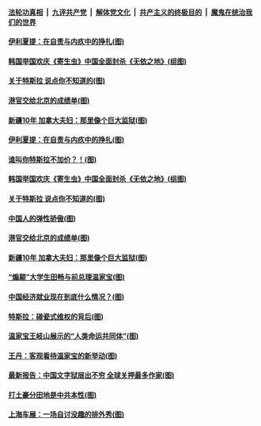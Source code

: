 ####  [法轮功真相](../../../../basic/blob/master/README.md?t=04280502) &nbsp;|&nbsp; [九评共产党](../../../../9ping.md/blob/master/README.md?t=04280502) &nbsp;|&nbsp; [解体党文化](../../../../jtdwh.md/blob/master/README.md?t=04280502)  &nbsp;|&nbsp; [共产主义的终极目的](../../../../gczydzjmd.md/blob/master/README.md?t=04280502) &nbsp;|&nbsp; [魔鬼在统治我们的世界](../../../../mgztzwmdsj.md/blob/master/README.md?t=04280502) 

#### [伊利夏提：在自责与内疚中的挣扎(图)](../pages/p4/969948.md?t=04280502) 

#### [韩国举国欢庆《寄生虫》中国全面封杀《无依之地》(组图)](../pages/p4/969958.md?t=04280502) 

#### [关于特斯拉 说点你不知道的(图)](../pages/p4/969957.md?t=04280502) 


#### [港官交给北京的成绩单(图)](../pages/p4/969861.md?t=04280502) 

#### [新疆10年 加拿大夫妇：那里像个巨大监狱(图)](../pages/p4/969862.md?t=04280502) 



#### [伊利夏提：在自责与内疚中的挣扎(图)](../pages/p4/969948.md?t=04280502) 

#### [谁叫你特斯拉不加价？！(图)](../pages/p4/969949.md?t=04280502) 

#### [韩国举国欢庆《寄生虫》中国全面封杀《无依之地》(组图)](../pages/p4/969958.md?t=04280502) 

#### [关于特斯拉 说点你不知道的(图)](../pages/p4/969957.md?t=04280502) 

#### [中国人的弹性骄傲(图)](../pages/p4/969956.md?t=04280502) 




#### [港官交给北京的成绩单(图)](../pages/p4/969861.md?t=04280502) 

#### [新疆10年 加拿大夫妇：那里像个巨大监狱(图)](../pages/p4/969862.md?t=04280502) 

#### [“煽颠”大学生田畅与前总理温家宝(图)](../pages/p4/969859.md?t=04280502) 

#### [中国经济就业现在到底什么情况？(图)](../pages/p4/969870.md?t=04280502) 

#### [特斯拉：碰瓷式维权的背后(图)](../pages/p4/969858.md?t=04280502) 

#### [温家宝王岐山展示的“人类命运共同体”(图)](../pages/p4/969826.md?t=04280502) 

#### [王丹：客观看待温家宝的新举动(图)](../pages/p4/969799.md?t=04280502) 

#### [最新报告：中国文字狱层出不穷 全球关押最多作家(图)](../pages/p4/969796.md?t=04280502) 

#### [打土豪分田地是中共本性(图)](../pages/p4/969795.md?t=04280502) 

#### [上海车展：一场自讨没趣的排外秀(图)](../pages/p4/969794.md?t=04280502) 

